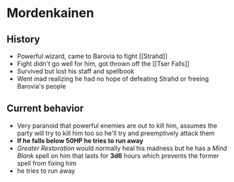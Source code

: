 # Mordenkainen

## History
* Powerful wizard, came to Barovia to fight [[Strahd]]
* Fight didn't go well for him, got thrown off the [[Tser Falls]]
* Survived but lost his staff and spellbook
* Went mad realizing he had no hope of defeating Strahd or freeing Barovia's people

## Current behavior
* Very paranoid that powerful enemies are out to kill him, assumes the party will try to kill him too so he'll try and preemptively attack them
* **If he falls below 50HP he tries to run away**
* _Greater Restoration_ would normally heal his madness but he has a _Mind Blank_ spell on him that lasts for **3d6** hours which prevents the former spell from fixing him
* he tries to run away